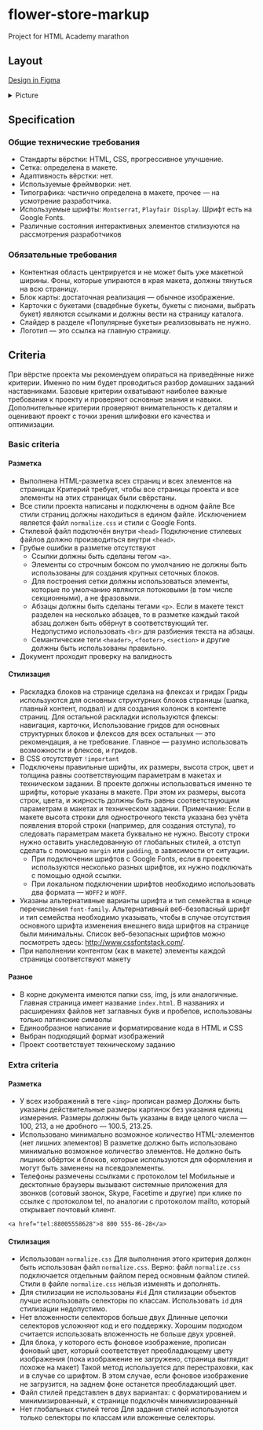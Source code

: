 # flower-store-markup
Project for HTML Academy marathon

## Layout

[Design in Figma](https://www.figma.com/file/HdU7VTV6uNdHyuvDrffeKC/%D0%9C%D0%B0%D1%80%D0%B0%D1%84%D0%BE%D0%BD-2021?node-id=0%3A1)
<details>
<summary>Picture</summary>
  
![Layout PNG if U don't want to open it in Figma](https://user-images.githubusercontent.com/45916811/129426180-985f6c0f-2a63-4936-8e4f-8e8b02e18b90.png)
  
</details>

## Specification

### Общие технические требования

- Стандарты вёрстки: HTML, CSS, прогрессивное улучшение.
- Сетка: определена в макете.
- Адаптивность вёрстки: нет.
- Используемые фреймворки: нет.
- Типографика: частично определена в макете, прочее — на усмотрение разработчика.
- Используемые шрифты: `Montserrat`, `Playfair Display`. Шрифт есть на Google Fonts.
- Различные состояния интерактивных элементов стилизуются на рассмотрения разработчиков

### Обязательные требования

- Контентная область центрируется и не может быть уже макетной ширины. Фоны, которые упираются в края макета, должны тянуться на всю страницу.
- Блок карты: достаточная реализация — обычное изображение.
- Карточки с букетами (свадебные букеты, букеты с пионами, выбрать букет) являются ссылками и должны вести на страницу каталога.
- Слайдер в разделе «Популярные букеты» реализовывать не нужно.
- Логотип — это ссылка на главную страницу.

## Сriteria

При вёрстке проекта мы рекомендуем опираться на приведённые ниже критерии. Именно по ним будет проводиться  разбор домашних заданий наставниками.
Базовые критерии охватывают наиболее важные требования к проекту и проверяют основные знания и навыки.
Дополнительные критерии проверяют внимательность к деталям и оценивают проект с точки зрения шлифовки его качества и оптимизации.

### Basic criteria

#### Разметка

- Выполнена HTML-разметка всех страниц и всех элементов на страницах
Критерий требует, чтобы все страницы проекта и все элементы на этих страницах были свёрстаны.
- Все стили проекта написаны и подключены в одном файле
Все стили страниц должны находиться в едином файле. Исключением является файл `normalize.css` и стили с Google Fonts.
- Стилевой файл подключён внутри `<head>`
Подключение стилевых файлов должно производиться внутри `<head>`.
- Грубые ошибки в разметке отсутствуют
  - Ссылки должны быть сделаны тегом `<a>`.
  - Элементы со строчным боксом по умолчанию не должны быть использованы для создания крупных сеточных блоков.
  - Для построения сетки должны использоваться элементы, которые по умолчанию являются потоковыми (в том числе секционными), а не фразовыми.
  - Абзацы должны быть сделаны тегами `<p>`.
Если в макете текст разделен на несколько абзацев, то в разметке каждый такой абзац должен быть обёрнут в соответствующий тег. Недопустимо использовать `<br>` для разбиения текста на абзацы.
  - Семантические теги `<header>`, `<footer>`, `<section>` и другие должны быть использованы правильно.
- Документ проходит проверку на валидность

#### Стилизация

- Раскладка блоков на странице сделана на флексах и гридах
Гриды используются для основных структурных блоков страницы (шапка, главный контент, подвал) и для создания колонок в контенте страниц.
Для остальной раскладки используются флексы: навигация, карточки, Использование гридов для основных структурных блоков и флексов для всех остальных — это рекомендация, а не требование. Главное — разумно использовать возможности и флексов, и гридов.
- В CSS отсутствует `!important`
- Подключены правильные шрифты, их размеры, высота строк, цвет и толщина равны соответствующим параметрам в макетах и техническом задании. В проекте должны использоваться именно те шрифты, которые указаны в макете. При этом их размеры, высота строк, цвета, и жирность должны быть равны соответствующим параметрам в макетах и техническом задании.
Примечание: Если в макете высота строки для однострочного текста указана без учёта появления второй строки (например, для создания отступа), то следовать параметрам макета буквально не нужно. Высоту строки нужно оставить унаследованную от глобальных стилей, а отступ сделать с помощью `margin` или `padding`, в зависимости от ситуации.
   - При подключении шрифтов с Google Fonts, если в проекте используются несколько разных шрифтов, их нужно подключать с помощью одной ссылки.
   - При локальном подключении шрифтов необходимо использовать два формата — `WOFF2` и `WOFF`.
- Указаны альтернативные варианты шрифта и тип семейства в конце перечисления `font-family`.
Альтернативный веб-безопасный шрифт и тип семейства необходимо указывать, чтобы в случае отсутствия основного шрифта изменения внешнего вида шрифтов на странице были минимальны.
Список веб-безопасных шрифтов можно посмотреть здесь: http://www.cssfontstack.com/.
- При наполнении контентом (как в макете) элементы каждой страницы соответствуют макету

#### Разное

- В корне документа имеются папки css, img, js или аналогичные. Главная страница имеет название `index.html`. В названиях и расширениях файлов нет заглавных букв и пробелов, использованы только латинские символы
- Единообразное написание и форматирование кода в HTML и CSS
- Выбран подходящий формат изображений
- Проект соответствует техническому заданию

### Extra criteria

#### Разметка
- У всех изображений в теге `<img>` прописан размер
Должны быть указаны действительные размеры картинок без указания единиц измерения. Размеры должны быть указаны в виде целого числа — 100, 213, а не дробного — 100.5, 213.25.
- Использовано минимально возможное количество HTML-элементов (нет лишних элементов)
В разметке должно быть использовано минимально возможное количество элементов. Не должно быть лишних обёрток и блоков, которые используются для оформления и могут быть заменены на псевдоэлементы.
- Телефоны размечены ссылками с протоколом tel
Мобильные и десктопные браузеры вызывают системные приложения для звонков (сотовый звонок, Skype, Facetime и другие) при клике по ссылке с протоколом tel, по аналогии с протоколом mailto, который открывает почтовый клиент.
```
<a href="tel:88005558628">8 800 555-86-28</a>
```

#### Стилизация

- Использован `normalize.css`
Для выполнения этого критерия должен быть использован файл `normalize.css`.
Верно: файл `normalize.css` подключается отдельным файлом перед основным файлом стилей. Стили в файле `normalize.css` нельзя изменять и дополнять.
- Для стилизации не использованы `#id`
Для стилизации объектов лучше использовать селекторы по классам. Использовать `id` для стилизации недопустимо.
- Нет вложенности селекторов больше двух
Длинные цепочки селекторов усложняют код и его поддержку. Хорошим подходом считается использовать вложенность не больше двух уровней.
- Для блока, у которого есть фоновое изображение, прописан фоновый цвет, который соответствует преобладающему цвету изображения (пока изображение не загружено, страница выглядит похоже на макет)
Такой метод используется для перестраховки, как и в случае со шрифтом. В этом случае, если фоновое изображение не загрузится, на заднем фоне останется преобладающий цвет.
- Файл стилей представлен в двух вариантах: с форматированием и минимизированный, к странице подключён минимизированный
- Нет глобальных стилей тегов
Для задания стилей используются только селекторы по классам или вложенные селекторы.
